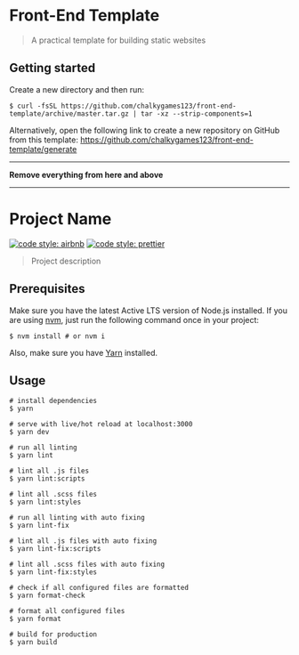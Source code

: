 # Front-End Template

> A practical template for building static websites

## Getting started

Create a new directory and then run:

```shell
$ curl -fsSL https://github.com/chalkygames123/front-end-template/archive/master.tar.gz | tar -xz --strip-components=1
```

Alternatively, open the following link to create a new repository on GitHub from this template: https://github.com/chalkygames123/front-end-template/generate

---

**Remove everything from here and above**

---

# Project Name

[![code style: airbnb](https://badgen.net/badge/code%20style/airbnb/ff5a5f?icon=airbnb)](https://github.com/airbnb/javascript)
[![code style: prettier](https://img.shields.io/badge/code_style-prettier-ff69b4.svg)](https://github.com/prettier/prettier)

> Project description

## Prerequisites

Make sure you have the latest Active LTS version of Node.js installed. If you are using [nvm](https://github.com/nvm-sh/nvm), just run the following command once in your project:

```shell
$ nvm install # or nvm i
```

Also, make sure you have [Yarn](https://yarnpkg.com) installed.

## Usage

```shell
# install dependencies
$ yarn

# serve with live/hot reload at localhost:3000
$ yarn dev

# run all linting
$ yarn lint

# lint all .js files
$ yarn lint:scripts

# lint all .scss files
$ yarn lint:styles

# run all linting with auto fixing
$ yarn lint-fix

# lint all .js files with auto fixing
$ yarn lint-fix:scripts

# lint all .scss files with auto fixing
$ yarn lint-fix:styles

# check if all configured files are formatted
$ yarn format-check

# format all configured files
$ yarn format

# build for production
$ yarn build
```
